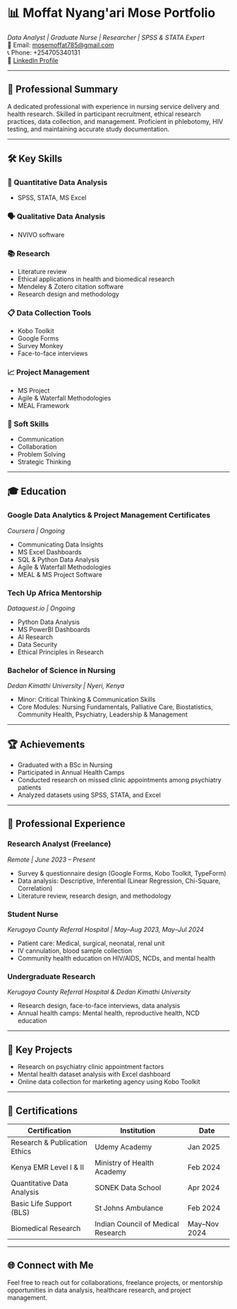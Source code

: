 # 📊 Moffat Nyang'ari Mose Portfolio

*Data Analyst | Graduate Nurse | Researcher | SPSS & STATA Expert*  
📧 Email: mosemoffat785@gmail.com  
📞 Phone: +254705340131  
🔗 [LinkedIn Profile](https://www.linkedin.com/in/moffat-mose-b92744206)

---

## 🧠 Professional Summary

A dedicated professional with experience in nursing service delivery and health research. Skilled in participant recruitment, ethical research practices, data collection, and management. Proficient in phlebotomy, HIV testing, and maintaining accurate study documentation.

---

## 🛠 Key Skills

### 🔢 Quantitative Data Analysis
- SPSS, STATA, MS Excel

### 🗣 Qualitative Data Analysis
- NVIVO software

### 📚 Research
- Literature review
- Ethical applications in health and biomedical research
- Mendeley & Zotero citation software
- Research design and methodology

### 📋 Data Collection Tools
- Kobo Toolkit
- Google Forms
- Survey Monkey
- Face-to-face interviews

### 📈 Project Management
- MS Project
- Agile & Waterfall Methodologies
- MEAL Framework

### 🤝 Soft Skills
- Communication
- Collaboration
- Problem Solving
- Strategic Thinking

---

## 🎓 Education

### Google Data Analytics & Project Management Certificates  
*Coursera | Ongoing*  
- Communicating Data Insights  
- MS Excel Dashboards  
- SQL & Python Data Analysis  
- Agile & Waterfall Methodologies  
- MEAL & MS Project Software  

### Tech Up Africa Mentorship  
*Dataquest.io | Ongoing*  
- Python Data Analysis  
- MS PowerBI Dashboards  
- AI Research  
- Data Security  
- Ethical Principles in Research  

### Bachelor of Science in Nursing  
*Dedan Kimathi University | Nyeri, Kenya*  
- Minor: Critical Thinking & Communication Skills  
- Core Modules: Nursing Fundamentals, Palliative Care, Biostatistics, Community Health, Psychiatry, Leadership & Management

---

## 🏆 Achievements

- Graduated with a BSc in Nursing  
- Participated in Annual Health Camps  
- Conducted research on missed clinic appointments among psychiatry patients  
- Analyzed datasets using SPSS, STATA, and Excel  

---

## 💼 Professional Experience

### Research Analyst (Freelance)  
*Remote | June 2023 – Present*  
- Survey & questionnaire design (Google Forms, Kobo Toolkit, TypeForm)  
- Data analysis: Descriptive, Inferential (Linear Regression, Chi-Square, Correlation)  
- Literature review, research design, and methodology  

### Student Nurse  
*Kerugoya County Referral Hospital | May–Aug 2023, May–Jul 2024*  
- Patient care: Medical, surgical, neonatal, renal unit  
- IV cannulation, blood sample collection  
- Community health education on HIV/AIDS, NCDs, and mental health  

### Undergraduate Research  
*Kerugoya County Referral Hospital & Dedan Kimathi University*  
- Research design, face-to-face interviews, data analysis  
- Annual health camps: Mental health, reproductive health, NCD education  

---

## 📂 Key Projects

- Research on psychiatry clinic appointment factors  
- Mental health dataset analysis with Excel dashboard  
- Online data collection for marketing agency using Kobo Toolkit  

---

## 📜 Certifications

| Certification | Institution | Date |
|---------------|-------------|------|
| Research & Publication Ethics | Udemy Academy | Jan 2025 |
| Kenya EMR Level I & II | Ministry of Health Academy | Feb 2024 |
| Quantitative Data Analysis | SONEK Data School | Apr 2024 |
| Basic Life Support (BLS) | St Johns Ambulance | Feb 2024 |
| Biomedical Research | Indian Council of Medical Research | May–Nov 2024 |

---

## 🌐 Connect with Me

Feel free to reach out for collaborations, freelance projects, or mentorship opportunities in data analysis, healthcare research, and project management.
